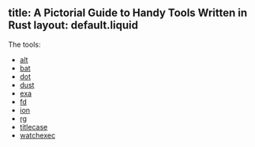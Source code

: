 title: A Pictorial Guide to Handy Tools Written in Rust
layout: default.liquid
---

The tools:

- [alt](#alt)
- [bat](#bat)
- [dot](#dot)
- [dust](#dust)
- [exa](#exa)
- [fd](#fd)
- [ion](#ion)
- [rg](#rg)
- [titlecase](#titlecase)
- [watchexec](#watchexec)

